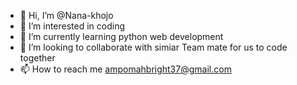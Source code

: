 - 👋 Hi, I’m @Nana-khojo
- 👀 I’m interested in coding
- 🌱 I’m currently learning python web development
- 💞️ I’m looking to collaborate with simiar Team mate for us to code together
- 📫 How to reach me ampomahbright37@gmail.com

<!---
Nana-khojo/Nana-khojo is a ✨ special ✨ repository because its `README.md` (this file) appears on your GitHub profile.
You can click the Preview link to take a look at your changes.
--->
